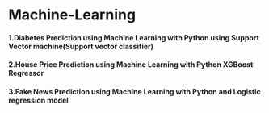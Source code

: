 # Machine-Learning

#### 1.Diabetes Prediction using Machine Learning with Python using Support Vector machine(Support vector classifier)
#### 2.House Price Prediction using Machine Learning with Python XGBoost Regressor
#### 3.Fake News Prediction using Machine Learning with Python and Logistic regression model
